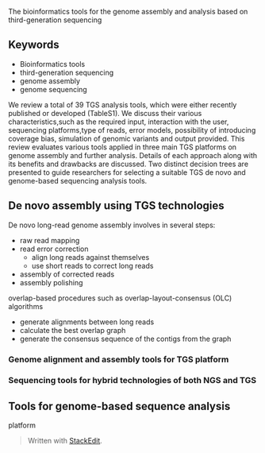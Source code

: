 The bioinformatics tools for the genome assembly and
analysis based on third-generation sequencing

## Keywords
- Bioinformatics tools
- third-generation sequencing
- genome assembly
- genome sequencing

We review a total of 39 TGS analysis tools, which were either recently published or developed (TableS1).
We discuss their various characteristics,such as the required input, interaction with the user, sequencing platforms,type of reads, error models, possibility of introducing coverage bias, simulation of genomic variants and output provided.
This review evaluates various tools applied in three main TGS platforms on genome assembly and further analysis.
Details of each approach along with its benefits and drawbacks are discussed. 
Two distinct decision trees are presented to guide researchers for selecting a suitable TGS de novo and genome-based sequencing analysis tools.
## De novo assembly using TGS technologies
De novo long-read genome assembly involves in several steps:
- raw read mapping
- read error correction
	- align long reads against themselves
	- use short reads to correct long reads 
- assembly of corrected reads
- assembly polishing

overlap-based procedures such as overlap-layout-consensus (OLC) algorithms
- generate alignments between long reads
- calculate the best overlap graph
- generate the consensus sequence of the contigs from the graph
### Genome alignment and assembly tools for TGS platform
### Sequencing tools for hybrid technologies of both NGS and TGS

## Tools for genome-based sequence analysis
platform
> Written with [StackEdit](https://stackedit.io/).
<!--stackedit_data:
eyJoaXN0b3J5IjpbLTczNzAyNzgwMywtMTk4MDE0NDE0NSw5ND
U5MTc4OTksLTE3OTIxNzE5NzQsNTY1OTI2MzYyLDE0MjU2Nzg0
NTAsNzQzNjE1OTM0LDIxMjE1NDExMzUsMTMzMDUxNDUzOSw0NT
IwMDA2OTksMjI0MjA1NTM3LDczMDk5ODExNl19
-->